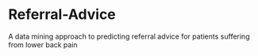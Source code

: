 # Referral-Advice
A data mining approach to predicting referral advice for patients suffering from lower back pain
